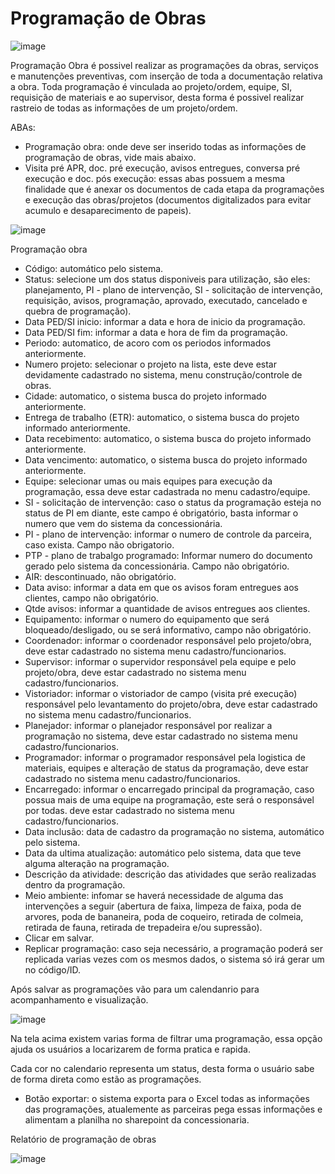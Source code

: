 # Programação de Obras

![image](https://github.com/user-attachments/assets/39091fb2-94b9-43ab-95f1-1ac7dd0300f3)

Programação Obra é possivel realizar as programações da obras, serviços e manutenções preventivas, com inserção de toda a documentação relativa a obra. Toda programação é vinculada ao projeto/ordem, equipe, SI, requisição de materiais e ao supervisor, desta forma é possivel realizar rastreio de todas as informações de um projeto/ordem.

ABAs:
* Programação obra: onde deve ser inserido todas as informações de programação de obras, vide mais abaixo.
* Visita pré APR, doc. pré execução, avisos entregues, conversa pré execução e doc. pós execução: essas abas possuem a mesma finalidade que é anexar os documentos de cada etapa da programações e execução das obras/projetos (documentos digitalizados para evitar acumulo e desaparecimento de papeis).

![image](https://github.com/user-attachments/assets/6a6fa97d-a366-460b-846a-65a1160e40ea)

Programação obra

* Código: automático pelo sistema.
* Status: selecione um dos status disponiveis para utilização, são eles: planejamento, PI - plano de intervenção, SI - solicitação de intervenção, requisição, avisos, programação, aprovado, executado, cancelado e quebra de programação).
* Data PED/SI inicio: informar a data e hora de inicio da programação.
* Data PED/SI fim: informar a data e hora de fim da programação.
* Periodo: automatico, de acoro com os periodos informados anteriormente.
* Numero projeto: selecionar o projeto na lista, este deve estar devidamente cadastrado no sistema, menu construção/controle de obras.
* Cidade: automatico, o sistema busca do projeto informado anteriormente.
* Entrega de trabalho (ETR): automatico, o sistema busca do projeto informado anteriormente.
* Data recebimento: automatico, o sistema busca do projeto informado anteriormente.
* Data vencimento: automatico, o sistema busca do projeto informado anteriormente.
* Equipe: selecionar umas ou mais equipes para execução da programação, essa deve estar cadastrada no menu cadastro/equipe.
* SI - solicitação de intervenção: caso o status da programação esteja no status de PI em diante, este campo é obrigatório, basta informar o numero que vem do sistema da concessionária.
* PI - plano de intervenção: informar o numero de controle da parceira, caso exista. Campo não obrigatorio.
* PTP - plano de trabalgo programado: Informar numero do documento gerado pelo sistema da concessionária. Campo não obrigatório.
* AIR: descontinuado, não obrigatório.
* Data aviso: informar a data em que os avisos foram entregues aos clientes, campo não obrigatório.
* Qtde avisos: informar a quantidade de avisos entregues aos clientes.
* Equipamento: informar o numero do equipamento que será bloqueado/desligado, ou se será informativo, campo não obrigatório.
* Coordenador: informar o coordenador responsável pelo projeto/obra, deve estar cadastrado no sistema menu cadastro/funcionarios.
* Supervisor: informar o supervidor responsável pela equipe e pelo projeto/obra, deve estar cadastrado no sistema menu cadastro/funcionarios. 
* Vistoriador: informar o vistoriador de campo (visita pré execução) responsável pelo levantamento do projeto/obra, deve estar cadastrado no sistema menu cadastro/funcionarios. 
* Planejador: informar o planejador responsável por realizar a programação no sistema, deve estar cadastrado no sistema menu cadastro/funcionarios.
* Programador: informar o programador responsável pela logistica de materiais, equipes e alteração de status da programação, deve estar cadastrado no sistema menu cadastro/funcionarios.  
* Encarregado: informar o encarregado principal da programação, caso possua mais de uma equipe na programação, este será o responsável por todas. deve estar cadastrado no sistema menu cadastro/funcionarios.  
* Data inclusão: data de cadastro da programação no sistema, automático pelo sistema.
* Data da ultima atualização: automático pelo sistema, data que teve alguma alteração na programação.
* Descrição da atividade: descrição das atividades que serão realizadas dentro da programação.
* Meio ambiente: infomar se haverá necessidade de alguma das intervenções a seguir (abertura de faixa, limpeza de faixa, poda de arvores, poda de bananeira, poda de coqueiro, retirada de colmeia, retirada de fauna, retirada de trepadeira e/ou supressão).
* Clicar em salvar.
* Replicar programação: caso seja necessário, a programação poderá ser replicada varias vezes com os mesmos dados, o sistema só irá gerar um no código/ID.

Após salvar as programações vão para um calendanrio para acompanhamento e visualização. 

![image](https://github.com/user-attachments/assets/ebbf2161-ae0f-4d86-b00d-01d2541ff832)

Na tela acima existem varias forma de filtrar uma programação, essa opção ajuda os usuários a locarizarem de forma pratica e rapida.

Cada cor no calendario representa um status, desta forma o usuário sabe de forma direta como estão as programações.

* Botão exportar: o sistema exporta para o Excel todas as informações das programações, atualemente as parceiras pega essas informações e alimentam a planilha no sharepoint da concessionaria.

Relatório de programação de obras

![image](https://github.com/user-attachments/assets/5f27fc00-e58c-4705-884c-86a05bef9dfe)

